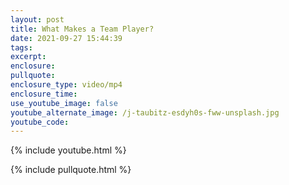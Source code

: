 ```yaml
---
layout: post
title: What Makes a Team Player?
date: 2021-09-27 15:44:39
tags:
excerpt:
enclosure:
pullquote:
enclosure_type: video/mp4
enclosure_time:
use_youtube_image: false
youtube_alternate_image: /j-taubitz-esdyh0s-fww-unsplash.jpg
youtube_code:
---
```

{% include youtube.html %}

{% include pullquote.html %}
